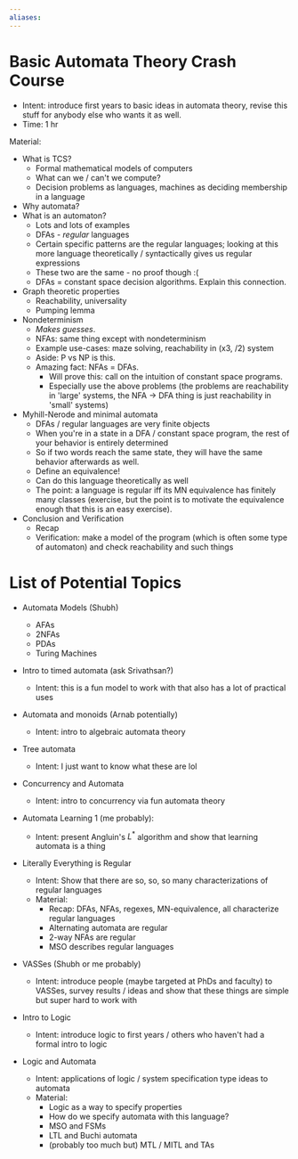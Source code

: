 ```yaml
---
aliases:
---
```



# Basic Automata Theory Crash Course

- Intent: introduce first years to basic ideas in automata theory, revise this stuff for anybody else who wants it as well.
- Time: 1 hr

Material:
- What is TCS?
	- Formal mathematical models of computers
	- What can we / can't we compute?
	- Decision problems as languages, machines as deciding membership in a language
- Why automata?
- What is an automaton?
	- Lots and lots of examples
	- DFAs - _regular_ languages
	- Certain specific patterns are the regular languages; looking at this more language theoretically / syntactically gives us regular expressions
	- These two are the same - no proof though :(
	- DFAs = constant space decision algorithms. Explain this connection.
- Graph theoretic properties
	- Reachability, universality
	- Pumping lemma
- Nondeterminism
	- _Makes guesses_.
	- NFAs: same thing except with nondeterminism
	- Example use-cases: maze solving, reachability in (x3, /2) system
	- Aside: P vs NP is this.
	- Amazing fact: NFAs = DFAs.
		- Will prove this: call on the intuition of constant space programs.
		- Especially use the above problems (the problems are reachability in 'large' systems, the NFA -> DFA thing is just reachability in 'small' systems)
- Myhill-Nerode and minimal automata
	- DFAs / regular languages are very finite objects
	- When you're in a state in a DFA / constant space program, the rest of your behavior is entirely determined
	- So if two words reach the same state, they will have the same behavior afterwards as well.
	- Define an equivalence!
	- Can do this language theoretically as well
	- The point: a language is regular iff its MN equivalence has finitely many classes (exercise, but the point is to motivate the equivalence enough that this is an easy exercise).
- Conclusion and Verification
	- Recap
	- Verification: make a model of the program (which is often some type of automaton) and check reachability and such things


# List of Potential Topics

- Automata Models (Shubh)
	- AFAs
	- 2NFAs
	- PDAs
	- Turing Machines
- Intro to timed automata (ask Srivathsan?)
	- Intent: this is a fun model to work with that also has a lot of practical uses
- Automata and monoids (Arnab potentially)
	- Intent: intro to algebraic automata theory
- Tree automata
	- Intent: I just want to know what these are lol
- Concurrency and Automata
	- Intent: intro to concurrency via fun automata theory
- Automata Learning 1 (me probably):
	- Intent: present Angluin's $L^{*}$ algorithm and show that learning automata is a thing
- Literally Everything is Regular
	- Intent: Show that there are so, so, so many characterizations of regular languages
	- Material:
		- Recap: DFAs, NFAs, regexes, MN-equivalence, all characterize regular languages
		- Alternating automata are regular
		- 2-way NFAs are regular
		- MSO describes regular languages
- VASSes (Shubh or me probably)
	- Intent: introduce people (maybe targeted at PhDs and faculty) to VASSes, survey results / ideas and show that these things are simple but super hard to work with

- Intro to Logic
	- Intent: introduce logic to first years / others who haven't had a formal intro to logic

- Logic and Automata
	- Intent: applications of logic / system specification type ideas to automata
	- Material:
		- Logic as a way to specify properties
		- How do we specify automata with this language?
		- MSO and FSMs
		- LTL and Buchi automata
		- (probably too much but) MTL / MITL and TAs